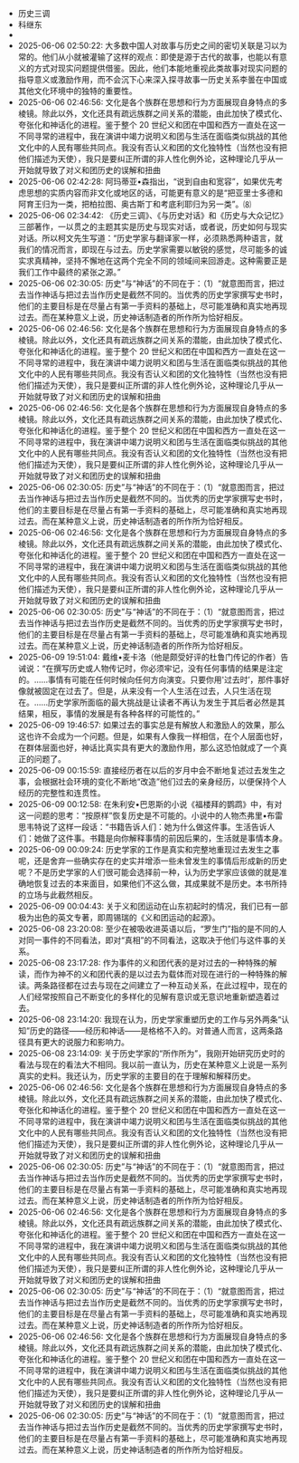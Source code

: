 - 历史三调
- 科继东
- 
- 2025-06-06 02:50:22: 大多数中国人对故事与历史之间的密切关联是习以为常的。他们从小就被灌输了这样的观点：即使是源于古代的故事，也能以有意义的方式对现实问题提供借鉴。因此，他们本能地重视此类故事对现实问题的指导意义或激励作用，而不会沉下心来深入探寻故事一历史关系李曇在中国或其他文化环境中的独特的重要性。
- 2025-06-06 02:46:56: 文化是各个族群在思想和行为方面展现自身特点的多棱镜。除此以外，文化还具有疏远族群之间关系的潜能，由此加快了模式化、夸张化和神话化的进程。鉴于整个 20 世纪义和团在中国和西方一直处在这一不同寻常的进程中，我在演讲中竭力说明义和团与生活在面临类似挑战的其他文化中的人民有哪些共同点。我没有否认义和团的文化独特性（当然也没有把他们描述为天使），我只是要纠正所谓的非人性化例外论，这种理论几乎从一开始就导致了对义和团历史的误解和扭曲
- 2025-06-06 02:42:28: 阿玛蒂亚•森指出，“说到自由和宽容”，如果优先考虑思想的实质内容而非文化或地区的话，可能更有意义的是“把亚里士多德和阿育王归为一类，把柏拉图、奥古斯丁和考底利耶归为另一类”。⑻
- 2025-06-06 02:34:42: 《历史三调》、《与历史对话》和《历史与大众记忆》三部著作，一以贯之的主题其实是历史与现实对话，或者说，历史如何与现实对话。所以柯文先生写道：“历史学家与翻译家一样，必须熟悉两种语言，就我们的情况而言，即现在与过去。历史学家需要以敏锐的感觉，尽可能多的诚实求真精神，坚持不懈地在这两个完全不同的领域间来回游走。这种需要正是我们工作中最终的紧张之源。”
- 2025-06-06 02:30:05: 历史”与“神话”的不同在于：（1）“就意图而言，把过去当作神话与把过去当作历史是截然不同的。当优秀的历史学家撰写史书时，他们的主要目标是在尽量占有第一手资料的基础上，尽可能准确和真实地再现过去。而在某种意义上说，历史神话制造者的所作所为恰好相反。
- 2025-06-06 02:46:56: 文化是各个族群在思想和行为方面展现自身特点的多棱镜。除此以外，文化还具有疏远族群之间关系的潜能，由此加快了模式化、夸张化和神话化的进程。鉴于整个 20 世纪义和团在中国和西方一直处在这一不同寻常的进程中，我在演讲中竭力说明义和团与生活在面临类似挑战的其他文化中的人民有哪些共同点。我没有否认义和团的文化独特性（当然也没有把他们描述为天使），我只是要纠正所谓的非人性化例外论，这种理论几乎从一开始就导致了对义和团历史的误解和扭曲
- 2025-06-06 02:46:56: 文化是各个族群在思想和行为方面展现自身特点的多棱镜。除此以外，文化还具有疏远族群之间关系的潜能，由此加快了模式化、夸张化和神话化的进程。鉴于整个 20 世纪义和团在中国和西方一直处在这一不同寻常的进程中，我在演讲中竭力说明义和团与生活在面临类似挑战的其他文化中的人民有哪些共同点。我没有否认义和团的文化独特性（当然也没有把他们描述为天使），我只是要纠正所谓的非人性化例外论，这种理论几乎从一开始就导致了对义和团历史的误解和扭曲
- 2025-06-06 02:30:05: 历史”与“神话”的不同在于：（1）“就意图而言，把过去当作神话与把过去当作历史是截然不同的。当优秀的历史学家撰写史书时，他们的主要目标是在尽量占有第一手资料的基础上，尽可能准确和真实地再现过去。而在某种意义上说，历史神话制造者的所作所为恰好相反。
- 2025-06-06 02:46:56: 文化是各个族群在思想和行为方面展现自身特点的多棱镜。除此以外，文化还具有疏远族群之间关系的潜能，由此加快了模式化、夸张化和神话化的进程。鉴于整个 20 世纪义和团在中国和西方一直处在这一不同寻常的进程中，我在演讲中竭力说明义和团与生活在面临类似挑战的其他文化中的人民有哪些共同点。我没有否认义和团的文化独特性（当然也没有把他们描述为天使），我只是要纠正所谓的非人性化例外论，这种理论几乎从一开始就导致了对义和团历史的误解和扭曲
- 2025-06-06 02:30:05: 历史”与“神话”的不同在于：（1）“就意图而言，把过去当作神话与把过去当作历史是截然不同的。当优秀的历史学家撰写史书时，他们的主要目标是在尽量占有第一手资料的基础上，尽可能准确和真实地再现过去。而在某种意义上说，历史神话制造者的所作所为恰好相反。
- 2025-06-09 19:51:04: 戴维•麦卡洛（他是颇受好评的杜鲁门传记的作者）告诫说：“在撰写历史或人物传记时，你必须牢记，没有任何事情的结果是注定的。……事情有可能在任何时候向任何方向演变。只要你用'过去时’，那件事好像就被固定在过去了。但是，从来没有一个人生活在过去，人只生活在现在。……历史学家所面临的最大挑战是让读者不再认为发生于其后者必然是其结果，相反，事情的发展是有各种各样的可能性的。”
- 2025-06-09 19:46:57: 如果过去的事实总是有解放人和激励人的效果，那么这也许不会成为一个问题。但是，如果有人像我一样相信，在个人层面也好，在群体层面也好，神话比真实具有更大的激励作用，那么这恐怕就成了一个真正的问题了。
- 2025-06-09 00:15:59: 直接经历者在以后的岁月中会不断地复述过去发生之事，会根据社会环境的变化不断地“改造”他们过去的亲身经历，以便保持个人经历的完整性和连贯性。
- 2025-06-09 00:12:58: 在朱利安•巴恩斯的小说《福楼拜的鹦鹉》中，有对这一问题的思考：“按原样”恢复历史是不可能的。小说中的人物杰弗里•布雷思韦特说了这样一段话：“书籍告诉人们：她为什么做这件事。生活告诉人们：她做了这件事。书籍是向你解释事情的前因后果的，生活就是事情本身。
- 2025-06-09 00:09:24: 历史学家的工作是真实和完整地重现过去发生之事呢，还是舍弃一些确实存在的史实并增添一些未曾发生的事情后形成新的历史呢？不是历史学家的人们很可能会选择前一种，认为历史学家应该做的就是准确地恢复过去的本来面目，如果他们不这么做，其成果就不是历史。本书所持的立场与此截然相反。
- 2025-06-09 00:04:43: 关于义和团运动在山东初起时的情况，我们已有一部极为出色的英文专著，即周锡瑞的《义和团运动的起源》。
- 2025-06-08 23:20:08: 至少在被吸收进英语以后，“罗生门”指的是不同的人对同一事件的不同看法，即对“真相”的不同看法，这取决于他们与这件事的关系。
- 2025-06-08 23:17:28: 作为事件的义和团代表的是对过去的一种特殊的解读，而作为神不的义和团代表的是以过去为载体而对现在进行的一种特殊的解读。两条路径都在过去与现在之间建立了一种互动关系，在此过程中，现在的人们经常按照自己不断变化的多样化的见解有意识或无意识地重新塑造着过去。
- 2025-06-08 23:14:20: 我现在认为，历史学家重塑历史的工作与另外两条“认知”历史的路径——经历和神话——是格格不入的。对普通人而言，这两条路径具有更大的说服力和影响力。
- 2025-06-08 23:14:09: 关于历史学家的“所作所为”，我刚开始研究历史时的看法与现在的看法大不相同。我以前一直认为，历史在某种意义上说是一系列真实的史料。我还认为，历史学家的主要目的在于理解和解释历史。
- 2025-06-06 02:46:56: 文化是各个族群在思想和行为方面展现自身特点的多棱镜。除此以外，文化还具有疏远族群之间关系的潜能，由此加快了模式化、夸张化和神话化的进程。鉴于整个 20 世纪义和团在中国和西方一直处在这一不同寻常的进程中，我在演讲中竭力说明义和团与生活在面临类似挑战的其他文化中的人民有哪些共同点。我没有否认义和团的文化独特性（当然也没有把他们描述为天使），我只是要纠正所谓的非人性化例外论，这种理论几乎从一开始就导致了对义和团历史的误解和扭曲
- 2025-06-06 02:30:05: 历史”与“神话”的不同在于：（1）“就意图而言，把过去当作神话与把过去当作历史是截然不同的。当优秀的历史学家撰写史书时，他们的主要目标是在尽量占有第一手资料的基础上，尽可能准确和真实地再现过去。而在某种意义上说，历史神话制造者的所作所为恰好相反。
- 2025-06-06 02:46:56: 文化是各个族群在思想和行为方面展现自身特点的多棱镜。除此以外，文化还具有疏远族群之间关系的潜能，由此加快了模式化、夸张化和神话化的进程。鉴于整个 20 世纪义和团在中国和西方一直处在这一不同寻常的进程中，我在演讲中竭力说明义和团与生活在面临类似挑战的其他文化中的人民有哪些共同点。我没有否认义和团的文化独特性（当然也没有把他们描述为天使），我只是要纠正所谓的非人性化例外论，这种理论几乎从一开始就导致了对义和团历史的误解和扭曲
- 2025-06-06 02:30:05: 历史”与“神话”的不同在于：（1）“就意图而言，把过去当作神话与把过去当作历史是截然不同的。当优秀的历史学家撰写史书时，他们的主要目标是在尽量占有第一手资料的基础上，尽可能准确和真实地再现过去。而在某种意义上说，历史神话制造者的所作所为恰好相反。
- 2025-06-06 02:46:56: 文化是各个族群在思想和行为方面展现自身特点的多棱镜。除此以外，文化还具有疏远族群之间关系的潜能，由此加快了模式化、夸张化和神话化的进程。鉴于整个 20 世纪义和团在中国和西方一直处在这一不同寻常的进程中，我在演讲中竭力说明义和团与生活在面临类似挑战的其他文化中的人民有哪些共同点。我没有否认义和团的文化独特性（当然也没有把他们描述为天使），我只是要纠正所谓的非人性化例外论，这种理论几乎从一开始就导致了对义和团历史的误解和扭曲
- 2025-06-06 02:30:05: 历史”与“神话”的不同在于：（1）“就意图而言，把过去当作神话与把过去当作历史是截然不同的。当优秀的历史学家撰写史书时，他们的主要目标是在尽量占有第一手资料的基础上，尽可能准确和真实地再现过去。而在某种意义上说，历史神话制造者的所作所为恰好相反。
